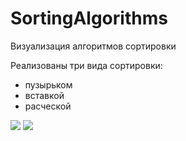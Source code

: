 # SortingAlgorithms

Визуализация алгоритмов сортировки

Реализованы три вида сортировки:
- пузырьком
- вставкой
- расческой

<image src="https://github.com/DarkLab/SortingAlgorithms/blob/master/AuxiliaryFiles/Screenshot_01.png"/>
            
<image src="https://github.com/DarkLab/SortingAlgorithms/blob/master/AuxiliaryFiles/Screenshot_02.png"/>
